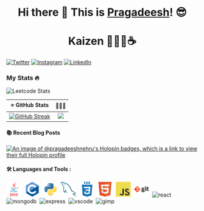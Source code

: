 # <h1 align = "center" padding-bottom = 10 >Hi there 👋 This is <a href = 'https://www.linkedin.com/in/pragadeesh-nehru-a26040257/' >Pragadeesh</a>! 😎</h1>
## <h1 align="center">Kaizen 🧑🏼‍💻☕</h1>
[![Twitter](https://img.shields.io/badge/Twitter-%231D9BF0?style=flat&logo=twitter&logoColor=%23FFFFFF&labelColor=%231D9BF0&link=https%3A%2F%2Ftwitter.com%2Fpragdxshn)](https://twitter.com/pragdxshn)
[![Instagram](https://img.shields.io/badge/Instagram-%23E1306C?style=flat&logo=instagram&logoColor=%23FFFFFF&labelColor=%23E1306C)](https://instagram.com/pragadxsh/)
[![LinkedIn](https://img.shields.io/badge/LinkedIn-%230077B5?style=flat&logo=instagram&logoColor=%23FFFFFF&labelColor=%230077B5)](https://www.linkedin.com/in/pragadeesh-nehru-a26040257/)

### My Stats 🔥
![Leetcode Stats](https://leetcard.jacoblin.cool/pragadeeshxenocrate?ext=activity)

:star: GitHub Stats         |  🧑🏼‍💻
:--------------------------:|:-------------------------: 
[![GitHub Streak](https://streak-stats.demolab.com/?user=PragadeeshNehru)](https://git.io/streak-stats) | ![](https://github-readme-stats.vercel.app/api/top-langs/?username=PragadeeshNehru&theme=vue-dark&hide_border=true&include_all_commits=true&count_private=true&layout=compact)

#### :books: Recent Blog Posts
<!-- BLOGPOSTS:START -->
<!-- BLOGPOSTS:END -->


[![An image of @pragadeeshnehru's Holopin badges, which is a link to view their full Holopin profile](https://holopin.me/pragadeeshnehru)](https://holopin.io/@pragadeeshnehru)
#### :hammer_and_wrench: Languages and Tools :

<div>
  <img src="https://github.com/devicons/devicon/blob/master/icons/java/java-original-wordmark.svg" title="Java" alt="Java" width="40" height="40"/>&nbsp;
  <img src="https://github.com/devicons/devicon/blob/master/icons/c/c-original.svg" title="C" alt="C" width="40" height="40"/>&nbsp;
  <img src="https://github.com/devicons/devicon/blob/master/icons/python/python-original.svg" title="Python" alt="Python" width="40" height="40"/>&nbsp;
  <img src="https://github.com/devicons/devicon/blob/master/icons/mysql/mysql-original.svg" title="MySQL" alt="MySQL" width="40" height="40"/>&nbsp;
  <img src="https://github.com/devicons/devicon/blob/master/icons/css3/css3-plain-wordmark.svg"  title="CSS3" alt="CSS" width="40" height="40"/>&nbsp;
  <img src="https://github.com/devicons/devicon/blob/master/icons/html5/html5-original.svg" title="HTML5" alt="HTML" width="40" height="40"/>&nbsp;
  <img src="https://github.com/devicons/devicon/blob/master/icons/javascript/javascript-original.svg" title="JavaScript" alt="JavaScript" width="40" height="40"/>&nbsp;
  <img src="https://github.com/devicons/devicon/blob/master/icons/git/git-original-wordmark.svg" title="Git" **alt="Git" width="40" height="40"/>&nbsp;
  <img src="https://cdn.jsdelivr.net/gh/devicons/devicon@latest/icons/react/react-original.svg" title="react" alt="react" width="40" height="40" />&nbsp;
  <img src="https://cdn.jsdelivr.net/gh/devicons/devicon@latest/icons/mongodb/mongodb-original.svg" title="mongodb" alt="mongodb" width="40" height="40" />&nbsp;
  <img src="https://cdn.jsdelivr.net/gh/devicons/devicon@latest/icons/express/express-original.svg" title="express" alt="express" width="40" height="40"/>&nbsp;
  <img src="https://cdn.jsdelivr.net/gh/devicons/devicon@latest/icons/vscode/vscode-original.svg" title="vscode" alt="vscode" width="40" height="40"/>&nbsp;
  <img src="https://cdn.jsdelivr.net/gh/devicons/devicon@latest/icons/gimp/gimp-original.svg" title="gimp" alt="gimp" width="40" height="40"/>
          
</div>
